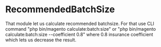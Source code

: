# RecommendedBatchSize


That module let us calculate recommended batchsize. For that use CLI command "php bin/magento calculate:batch:size" or "php bin/magento calculate:batch:size --coefficient 0.8" where 0.8 insurance coefficient which lets us decrease the result.
  
